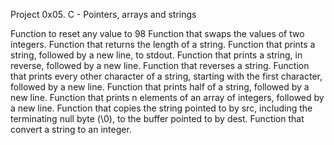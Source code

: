 Project 0x05. C - Pointers, arrays and strings

Function to reset any value to 98
Function that swaps the values of two integers.
Function that returns the length of a string.
Function that prints a string, followed by a new line, to stdout.
Function that prints a string, in reverse, followed by a new line.
Function that reverses a string.
Function that prints every other character of a string, starting with the first character, followed by a new line.
Function that prints half of a string, followed by a new line.
Function that prints n elements of an array of integers, followed by a new line.
Function that copies the string pointed to by src, including the terminating null byte (\0), to the buffer pointed to by dest.
Function that convert a string to an integer.
